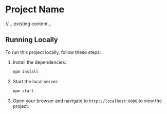 # Project Name

// ...existing content...

## Running Locally

To run this project locally, follow these steps:

1. Install the dependencies:

    ```sh
    npm install
    ```

2. Start the local server:

    ```sh
    npm start
    ```

3. Open your browser and navigate to `http://localhost:8080` to view the project.
